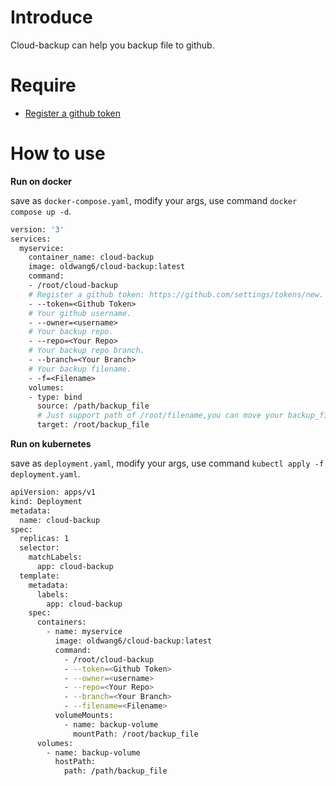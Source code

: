 # Introduce

Cloud-backup can help you backup file to github.

# Require

* [Register a github token](https://github.com/settings/tokens/new)
# How to use

**Run on docker**

save as `docker-compose.yaml`, modify your args, use command `docker compose up -d`.

```dockerfile
version: '3'
services:
  myservice:
    container_name: cloud-backup
    image: oldwang6/cloud-backup:latest
    command:
    - /root/cloud-backup
    # Register a github token: https://github.com/settings/tokens/new.
    - --token=<Github Token>
    # Your github username.
    - --owner=<username>
    # Your backup repo.
    - --repo=<Your Repo>
    # Your backup repo branch.
    - --branch=<Your Branch>
    # Your backup filename.
    - -f=<Filename>
    volumes:
    - type: bind
      source: /path/backup_file
      # Just support path of /root/filename,you can move your backup_file to /root/.
      target: /root/backup_file
```

**Run on kubernetes**

save as `deployment.yaml`, modify your args, use command `kubectl apply -f deployment.yaml`.

```sh
apiVersion: apps/v1
kind: Deployment
metadata:
  name: cloud-backup
spec:
  replicas: 1
  selector:
    matchLabels:
      app: cloud-backup
  template:
    metadata:
      labels:
        app: cloud-backup
    spec:
      containers:
        - name: myservice
          image: oldwang6/cloud-backup:latest
          command:
            - /root/cloud-backup
            - --token=<Github Token>
            - --owner=<username>
            - --repo=<Your Repo>
            - --branch=<Your Branch>
            - --filename=<Filename>
          volumeMounts:
            - name: backup-volume
              mountPath: /root/backup_file
      volumes:
        - name: backup-volume
          hostPath:
            path: /path/backup_file
```